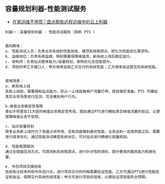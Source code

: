 ## 容量规划利器-性能测试服务
- [在家运维不用慌 | 盘点那些远程运维中的云上利器](https://mp.weixin.qq.com/s/m2ULW-IzDZgC77Nad7dxCw)
```
利器一：容量规划利器 - 性能测试服务（简称 PTS ）


面向群体：
a. 性能测试人员：负责业务系统的性能验收，摸顶系统瓶颈点，转化为性能优化需求你。
b. 运维岗位：负责系统运维，特别需要保障峰值流、新系统上线后稳定运行。
c. 架构师：负责站点整体能力/容量规划，架构优化及性能提升。
d. 项目的甲乙方接口人：甲方用来验收乙方交付的系统性能；乙方用来自证提交的系统性能。


使用场景：
a. 新系统上线
系统上线前，需要探知站点能力，防止一上线就被用户流量打垮，提前做好准备。PTS 可模拟真实业务场景进行压测，完全模拟用户行为。

b.峰值业务稳定性保障
类似于阿里双11大促的峰值业务稳定性考验，提前通过PTS进行模拟真实峰值流量的验证，以便保障峰值业务不受损。

c. 站点容量规划
很多业务新上线时为了快速占领市场，没有彻底做到最优性能，业务达到一定成熟度之后，需要进行成本优化。通过性能测试模型系统水位，可对站点进行精细化容量规划。

d. 性能瓶颈探测
通过全链路压测方式，可探测到系统瓶颈点，进行针对性的调优，提升整体的服务能力和吞吐量。

e. 外包项目交接验收
目前有比较多的软件外包行业，进行项目交付的时候需要验证性能。乙方可通过PTS进行性能验证和自证，保障交付系统的高性能；甲方可进行项目的验收，以便验证项目能符合预期。

```